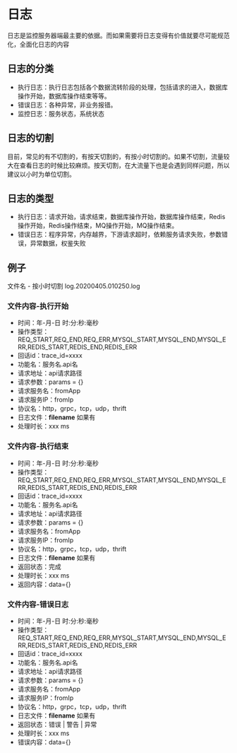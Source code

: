 # 日志

日志是监控服务器端最主要的依据。而如果需要将日志变得有价值就要尽可能规范化，全面化日志的内容

## 日志的分类
- 执行日志：执行日志包括各个数据流转阶段的处理，包括请求的进入，数据库操作开始，数据库操作结束等等。
- 错误日志：各种异常，非业务报错。
- 监控日志：服务状态，系统状态

## 日志的切割
目前，常见的有不切割的，有按天切割的，有按小时切割的。如果不切割，流量较大在查看日志的时候比较麻烦。按天切割，在大流量下也是会遇到同样问题，所以建议以小时为单位切割。

## 日志的类型
- 执行日志：请求开始，请求结束，数据库操作开始，数据库操作结束，Redis操作开始，Redis操作结束，MQ操作开始，MQ操作结束。
- 错误日志：程序异常，内存越界，下游请求超时，依赖服务请求失败，参数错误，异常数据，权鉴失败

## 例子
文件名 - 按小时切割
log.20200405.010250.log

### 文件内容-执行开始
- 时间：年-月-日 时:分:秒:毫秒
- 操作类型：REQ_START,REQ_END,REQ_ERR,MYSQL_START,MYSQL_END,MYSQL_ERR,REDIS_START,REDIS_END,REDIS_ERR
- 回话id：trace_id=xxxx
- 功能名：服务名.api名
- 请求地址：api请求路径
- 请求参数：params = {}
- 请求服务名：fromApp
- 请求服务IP：fromIp
- 协议名：http，grpc，tcp，udp，thrift
- 日志文件：__filename__ 如果有
- 处理时长：xxx ms

### 文件内容-执行结束
- 时间：年-月-日 时:分:秒:毫秒
- 操作类型：REQ_START,REQ_END,REQ_ERR,MYSQL_START,MYSQL_END,MYSQL_ERR,REDIS_START,REDIS_END,REDIS_ERR
- 回话id：trace_id=xxxx
- 功能名：服务名.api名
- 请求地址：api请求路径
- 请求参数：params = {}
- 请求服务名：fromApp
- 请求服务IP：fromIp
- 协议名：http，grpc，tcp，udp，thrift
- 日志文件：__filename__ 如果有
- 返回状态：完成
- 处理时长：xxx ms
- 返回内容：data={}

### 文件内容-错误日志
- 时间：年-月-日 时:分:秒:毫秒
- 操作类型：REQ_START,REQ_END,REQ_ERR,MYSQL_START,MYSQL_END,MYSQL_ERR,REDIS_START,REDIS_END,REDIS_ERR
- 回话id：trace_id=xxxx
- 功能名：服务名.api名
- 请求地址：api请求路径
- 请求参数：params = {}
- 请求服务名：fromApp
- 请求服务IP：fromIp
- 协议名：http，grpc，tcp，udp，thrift
- 日志文件：__filename__ 如果有
- 返回状态：错误 | 警告 | 异常
- 处理时长：xxx ms
- 错误内容：data={}
